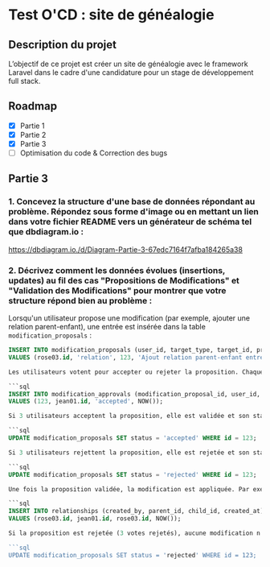 #  Test O'CD : site de généalogie

## Description du projet

L’objectif de ce projet est créer un site de généalogie avec le framework Laravel dans le cadre d'une candidature pour un stage de développement full stack.

## Roadmap

- [x] Partie 1
- [x] Partie 2
- [x] Partie 3
- [ ] Optimisation du code & Correction des bugs

## Partie 3

### 1. Concevez la structure d'une base de données répondant au problème. Répondez sous forme d'image ou en mettant un lien dans votre fichier README vers un générateur de schéma tel que dbdiagram.io :

https://dbdiagram.io./d/Diagram-Partie-3-67edc7164f7afba184265a38

### 2. Décrivez comment les données évolues (insertions, updates) au fil des cas "Propositions de Modifications" et "Validation des Modifications" pour montrer que votre structure répond bien au problème :

Lorsqu'un utilisateur propose une modification (par exemple, ajouter une relation parent-enfant), une entrée est insérée dans la table `modification_proposals` :

```sql
INSERT INTO modification_proposals (user_id, target_type, target_id, proposal_description, status, created_at)
VALUES (rose03.id, 'relation', 123, 'Ajout relation parent-enfant entre Jean PERRET et Rose PERRET', 'pending', NOW());

Les utilisateurs votent pour accepter ou rejeter la proposition. Chaque vote est enregistré dans la table modification_approvals :

```sql
INSERT INTO modification_approvals (modification_proposal_id, user_id, vote, created_at)
VALUES (123, jean01.id, 'accepted', NOW());

Si 3 utilisateurs acceptent la proposition, elle est validée et son statut passe à accepted :

```sql
UPDATE modification_proposals SET status = 'accepted' WHERE id = 123;

Si 3 utilisateurs rejettent la proposition, elle est rejetée et son statut passe à rejected :

```sql
UPDATE modification_proposals SET status = 'rejected' WHERE id = 123;

Une fois la proposition validée, la modification est appliquée. Par exemple, si la relation est acceptée, elle est ajoutée dans la table relationships :

```sql
INSERT INTO relationships (created_by, parent_id, child_id, created_at)
VALUES (rose03.id, jean01.id, rose03.id, NOW());

Si la proposition est rejetée (3 votes rejetés), aucune modification n'est appliquée et le statut dans modification_proposals est mis à jour à rejected :

```sql
UPDATE modification_proposals SET status = 'rejected' WHERE id = 123;
